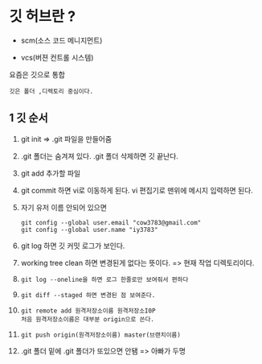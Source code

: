 

# 깃 허브란 ?

-  scm(소스 코드 메니지먼트)

- vcs(버젼 컨트롤 시스템)

요즘은 깃으로 통합

`깃은 폴더 ,디렉토리 중심이다.`



## 1 깃 순서

1. git init => .git 파일을 만들어줌

2. .git 폴더는 숨겨져 있다.   .git 폴더 삭제하면 깃 끝난다.

3. git add 추가할 파일

4. git commit 하면 vi로 이동하게 된다. vi 편집기로 맨위에 메시지 입력하면 된다.

5. 자기 유저 이름 안되어 있으면  

   ```shell
   git config --global user.email "cow3783@gmail.com"
   git config --global user.name "iy3783"
   ```

   

6. git log 하면 깃 커밋 로그가 보인다.

7. working tree clean 하면 변경된게 없다는 뜻이다. => 현재 작업 디렉토리이다.

8. ```shell
   git log --oneline을 하면 로그 한줄로만 보여줘서 편하다
   ```

9. ```shell
   git diff --staged 하면 변경된 점 보여준다.
   ```

10. ``` shell
    git remote add 원격저장소이름 원격저장소I0P
    처음 원격저장소이름은 대부분 origin으로 쓴다.
    ```

11. ``` shell
    git push origin(원격저장소이름) master(브랜치이름)
    ```

12. .git 폴더 밑에 .git 폴더가 또있으면 안됌 => 아빠가 두명

    










